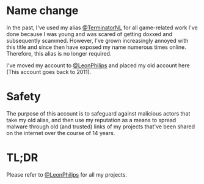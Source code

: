 # Name change
In the past, I've used my alias [@TerminatorNL](https://www.github.com/TerminatorNL) for all game-related work I've done because I was young and was scared of getting doxxed and subsequently scammed.
However, I've grown increasingly annoyed with this title and since then have exposed my name numerous times online. Therefore, this alias is no longer required.

I've moved my account to [@LeonPhilips](https://www.github.com/LeonPhilips) and placed my old account here (This account goes back to 2011).

# Safety
The purpose of this account is to safeguard against malicious actors that take my old alias, and then use my reputation as a means to spread malware through old (and trusted) links of my projects that've been shared on the internet over the course of 14 years.

# TL;DR
Please refer to [@LeonPhilips](https://www.github.com/LeonPhilips) for all my projects.
